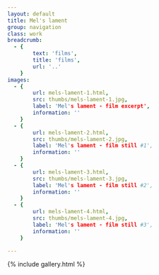 ```yaml
---
layout: default
title: Mel's lament
group: navigation
class: work
breadcrumb:
  - {
  		text: 'films',
  		title: 'films',
  		url: '..'
	}
images:
  - {
		url: mels-lament-1.html, 
		src: thumbs/mels-lament-1.jpg,
		label: 'Mel's lament - film excerpt',
		information: ''
	}
  - {
		url: mels-lament-2.html, 
		src: thumbs/mels-lament-2.jpg,
		label: 'Mel's lament - film still #1',
		information: ''
	}
  - {
		url: mels-lament-3.html, 
		src: thumbs/mels-lament-3.jpg,
		label: 'Mel's lament - film still #2',
		information: ''
	}
  - {
		url: mels-lament-4.html, 
		src: thumbs/mels-lament-4.jpg,
		label: 'Mel's lament - film still #3',
		information: ''
	}	

---
```


{% include gallery.html %}
